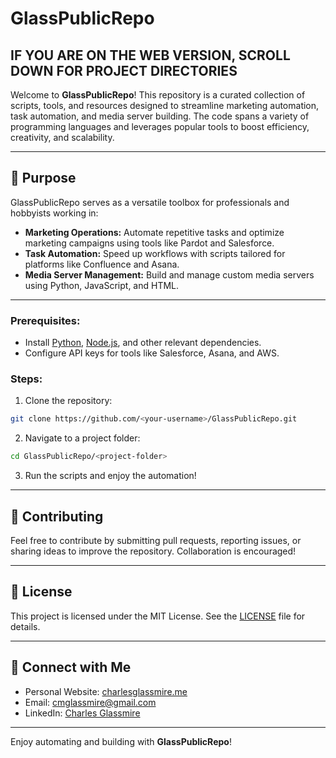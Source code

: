 # GlassPublicRepo

## **IF YOU ARE ON THE WEB VERSION, SCROLL DOWN FOR PROJECT DIRECTORIES**

Welcome to **GlassPublicRepo**! This repository is a curated collection of scripts, tools, and resources designed to streamline marketing automation, task automation, and media server building. The code spans a variety of programming languages and leverages popular tools to boost efficiency, creativity, and scalability.

---

## 🚀 **Purpose**

GlassPublicRepo serves as a versatile toolbox for professionals and hobbyists working in:

- **Marketing Operations:** Automate repetitive tasks and optimize marketing campaigns using tools like Pardot and Salesforce.
- **Task Automation:** Speed up workflows with scripts tailored for platforms like Confluence and Asana.
- **Media Server Management:** Build and manage custom media servers using Python, JavaScript, and HTML.

---

### Prerequisites:

- Install [Python](https://www.python.org/), [Node.js](https://nodejs.org/), and other relevant dependencies.
- Configure API keys for tools like Salesforce, Asana, and AWS.

### Steps:

1. Clone the repository:

```bash
git clone https://github.com/<your-username>/GlassPublicRepo.git
```

2. Navigate to a project folder:

```bash
cd GlassPublicRepo/<project-folder>
```

3. Run the scripts and enjoy the automation!

---

## 📝 **Contributing**

Feel free to contribute by submitting pull requests, reporting issues, or sharing ideas to improve the repository. Collaboration is encouraged!

---

## 📜 **License**

This project is licensed under the MIT License. See the [LICENSE](LICENSE) file for details.

---

## 🤝 **Connect with Me**

- Personal Website: [charlesglassmire.me](https://charlesglassmire.me)
- Email: [cmglassmire@gmail.com](mailto:cmglassmire@gmail.com)
- LinkedIn: [Charles Glassmire](https://www.linkedin.com/in/charlesglassmire)

---

Enjoy automating and building with **GlassPublicRepo**!
